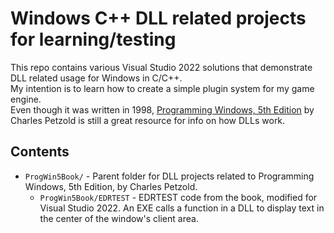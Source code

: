 # Windows C++ DLL related projects for learning/testing

This repo contains various Visual Studio 2022 solutions that demonstrate DLL related usage for Windows in C/C++.  
My intention is to learn how to create a simple plugin system for my game engine.  
Even though it was written in 1998, [Programming Windows, 5th Edition](https://www.charlespetzold.com/pw5/) by Charles Petzold is still a great resource for info on how DLLs work.  

## Contents

* `ProgWin5Book/` - Parent folder for DLL projects related to Programming Windows, 5th Edition, by Charles Petzold.
    * `ProgWin5Book/EDRTEST` - EDRTEST code from the book, modified for Visual Studio 2022. An EXE calls a function in a DLL to display text in the center of the window's client area.

